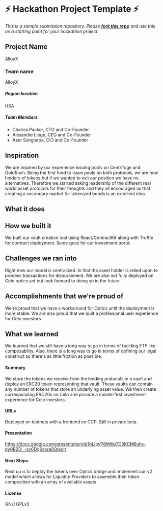 # ⚡ Hackathon Project Template ⚡

_This is a sample submission repository.
Please [**fork this repo**](https://help.github.com/articles/fork-a-repo/) and use this as a starting point for your hackathon project._

## Project Name

AlloyX

### Team name

AlloyX

##### Region location

USA

##### Team Members

- Charles Packer, CTO and Co-Founder
- Alexandre Liege, CEO and Co-Founder
- Azer Songnaba, CIO and Co-Founder

## Inspiration

We are inspired by our experience issuing pools on Centrifuge and Goldfinch. Being the first fund to issue pools on both protocols, we are now holders of tokens but if we wanted to exit our position we have no alternatives. Therefore we started asking leadership of the different real world asset protocols for their thoughts and they all encouraged us that creating a secondary market for tokenized bonds is an excellent idea.

## What it does

## How we built it

We built our vault creation tool using React/ContractKit along with Truffle for contract deployment. Same goes for our investment portal.

## Challenges we ran into

Right now our model is centralized. In that the asset holder is relied upon to process transactions for disbursement. We are also not fully deployed on Celo optics yet but look forward to doing so in the future.

## Accomplishments that we're proud of

We're proud that we have a workaround for Optics until the deployment is more stable. We are also proud that we built a professional user experience for Celo investors.

## What we learned

We learned that we still have a long way to go in terms of building ETF like composability. Also, there is a long way to go in terms of defining our legal construct so there's as little friction as possible.

#### Summary

We store the tokens we receive from the lending protocols in a vault and deploy an ERC20 token representing that vault. These vaults can contain any number of tokens that store an underlying asset value. We then create corresponding ERC20s on Celo and provide a mobile-first investment experience for Celo investors.

#### URLs

Deployed on testnets with a frontend on GCP. Still in private beta.

#### Presentation

https://docs.google.com/presentation/d/1oLipyP8hWip7D5KCM6uhs-py0B2Dl_-zy0Dq6sora8Q/edit

#### Next Steps

Next up is to deploy the tokens over Optics bridge and implement our v2 model which allows for Liquidity Providers to assemble their token composition with an array of available assets.

#### License

GNU GPLv3
